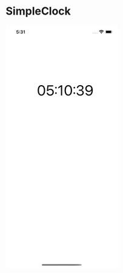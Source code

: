 # SimpleClock

![Demo](<screenshots/Simulator Screen Recording - iPhone 12 - 2024-10-30 at 17.31.43.gif>)

